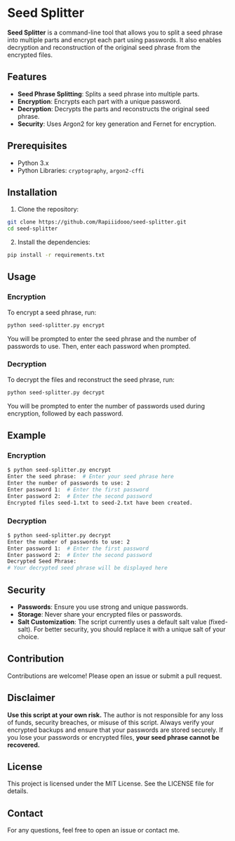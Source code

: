 # Seed Splitter

**Seed Splitter** is a command-line tool that allows you to split a seed phrase into multiple parts and encrypt each part using passwords. It also enables decryption and reconstruction of the original seed phrase from the encrypted files.

## Features

- **Seed Phrase Splitting**: Splits a seed phrase into multiple parts.
- **Encryption**: Encrypts each part with a unique password.
- **Decryption**: Decrypts the parts and reconstructs the original seed phrase.
- **Security**: Uses Argon2 for key generation and Fernet for encryption.

## Prerequisites

- Python 3.x
- Python Libraries: `cryptography`, `argon2-cffi`

## Installation

1. Clone the repository:

```bash
git clone https://github.com/Rapiiidooo/seed-splitter.git
cd seed-splitter
```

2. Install the dependencies:

```bash
pip install -r requirements.txt
```

## Usage

### Encryption
To encrypt a seed phrase, run:

```bash
python seed-splitter.py encrypt
```

You will be prompted to enter the seed phrase and the number of passwords to use. Then, enter each password when prompted.

### Decryption
To decrypt the files and reconstruct the seed phrase, run:

```bash
python seed-splitter.py decrypt
```

You will be prompted to enter the number of passwords used during encryption, followed by each password.

## Example

### Encryption
```bash
$ python seed-splitter.py encrypt
Enter the seed phrase:  # Enter your seed phrase here
Enter the number of passwords to use: 2
Enter password 1:  # Enter the first password
Enter password 2:  # Enter the second password
Encrypted files seed-1.txt to seed-2.txt have been created.
```

### Decryption
```bash
$ python seed-splitter.py decrypt
Enter the number of passwords to use: 2
Enter password 1:  # Enter the first password
Enter password 2:  # Enter the second password
Decrypted Seed Phrase:
# Your decrypted seed phrase will be displayed here
```

## Security
- **Passwords**: Ensure you use strong and unique passwords.
- **Storage**: Never share your encrypted files or passwords.
- **Salt Customization**: The script currently uses a default salt value (fixed-salt). For better security, you should replace it with a unique salt of your choice.

## Contribution
Contributions are welcome! Please open an issue or submit a pull request.

## Disclaimer
**Use this script at your own risk.** The author is not responsible for any loss of funds, security breaches, or misuse of this script. Always verify your encrypted backups and ensure that your passwords are stored securely. If you lose your passwords or encrypted files, **your seed phrase cannot be recovered.**

## License
This project is licensed under the MIT License. See the LICENSE file for details.

## Contact
For any questions, feel free to open an issue or contact me.
